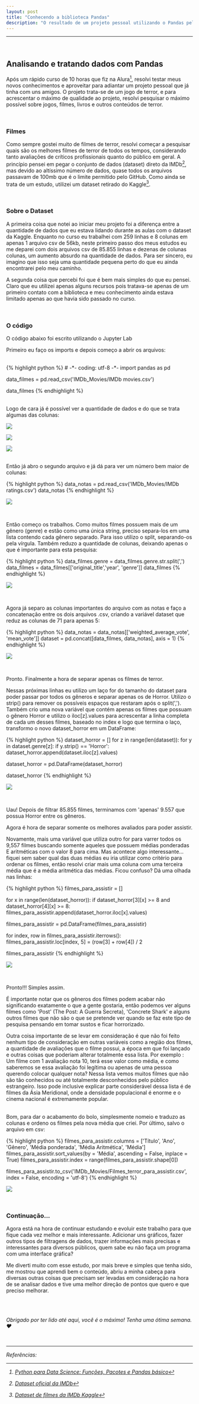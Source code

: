 ```yaml
---
layout: post
title: "Conhecendo a biblioteca Pandas"
description: "O resultado de um projeto pessoal utilizando o Pandas pela primeira vez"
---
```


---


<br>


## Analisando e tratando dados com Pandas


Após um rápido curso de 10 horas que fiz na Alura[^1], resolvi testar meus novos conhecimentos e aproveitar para adiantar um projeto pessoal que já tinha com uns amigos. O projeto trata-se de um jogo de terror, e para acrescentar o máximo de qualidade ao projeto, resolvi pesquisar o máximo possível sobre jogos, filmes, livros e outros conteúdos de terror.


<br>


### Filmes


Como sempre gostei muito de filmes de terror, resolvi começar a pesquisar quais são os melhores filmes de terror de todos os tempos, considerando tanto avaliações de críticos profissionais quanto do público em geral. A princípio pensei em pegar o conjunto de dados (dataset) direto da IMDb[^2], mas devido ao altíssimo número de dados, quase todos os arquivos passavam de 100mb que é o limite permitido pelo GitHub. Como ainda se trata de um estudo, utilizei um dataset retirado do Kaggle[^3].


<br>


### Sobre o Dataset


A primeira coisa que notei ao iniciar meu projeto foi a diferença entre a quantidade de dados que eu estava lidando durante as aulas com o dataset da Kaggle. Enquanto no curso eu trabalhei com 259 linhas e 8 colunas em apenas 1 arquivo csv de 56kb, neste primeiro passo dos meus estudos eu me deparei com dois arquivos csv de 85.855 linhas e dezenas de colunas colunas, um aumento absurdo na quantidade de dados. Para ser sincero, eu imagino que isso seja uma quantidade pequena perto do que eu ainda encontrarei pelo meu caminho.

A segunda coisa que percebi foi que é bem mais simples do que eu pensei. Claro que eu utilizei apenas alguns recursos pois tratava-se apenas de um primeiro contato com a biblioteca e meu conhecimento ainda estava limitado apenas ao que havia sido passado no curso.


<br>


### O código


O código abaixo foi escrito utilizando o Jupyter Lab


Primeiro eu faço os imports e depois começo a abrir os arquivos:

<br>
{% highlight python %}
# -*- coding: utf-8 -*- 
import pandas as pd

data_filmes = pd.read_csv('IMDb_Movies/IMDb movies.csv')

data_filmes
{% endhighlight %}


<br>
Logo de cara já é possível ver a quantidade de dados e do que se trata algumas das colunas:

<br>

![](/assets/img_posts/dados_filmes_01.jpg)


![](/assets/img_posts/dados_filmes_01_ampliado_cima.jpg)


![](/assets/img_posts/dados_filmes_01_ampliado_baixo.jpg)


<br>
Então já abro o segundo arquivo e já dá para ver um número bem maior de colunas:


{% highlight python %}
data_notas = pd.read_csv('IMDb_Movies/IMDb ratings.csv')
data_notas
{% endhighlight %}

![](/assets/img_posts/dados_notas_01.jpg)


<br>


Então começo os trabalhos. Como muitos filmes possuem mais de um gênero (genre) e estão como uma única string, preciso separa-los em uma lista contendo cada gênero separado. Para isso utilizo o split, separando-os pela vírgula. Também reduzo a quantidade de colunas, deixando apenas o que é importante para esta pesquisa:


{% highlight python %}
data_filmes.genre = data_filmes.genre.str.split(',')
data_filmes = data_filmes[['original_title','year', 'genre']]
data_filmes
{% endhighlight %}


![](/assets/img_posts/dados_filmes_02_split.jpg)


<br>


Agora já separo as colunas importantes do arquivo com as notas e faço a concatenação entre os dois arquivos .csv, criando a variável dataset que reduz as colunas de 71 para apenas 5:


{% highlight python %}
data_notas = data_notas[['weighted_average_vote', 'mean_vote']]
dataset = pd.concat([data_filmes, data_notas], axis = 1)
{% endhighlight %}


![](/assets/img_posts/dataset_01.jpg)


<br>


Pronto. Finalmente a hora de separar apenas os filmes de terror.


Nessas próximas linhas eu utilizo um laço for do tamanho do dataset para poder passar por todos os gêneros e separar apenas os de Horror. Utilizo o strip() para remover os possíveis espaços que restaram após o split(','). Também crio uma nova variável que contém apenas os filmes que possuam o gênero Horror e utilizo o iloc[z].values para acrescentar a linha completa de cada um desses filmes, baseado no index e logo que termina o laço, transformo o novo dataset_horror em um DataFrame:


{% highlight python %}
dataset_horror = []
for z in range(len(dataset)):
    for y in dataset.genre[z]:
        if y.strip() == 'Horror':
            dataset_horror.append(dataset.iloc[z].values)
            
dataset_horror = pd.DataFrame(dataset_horror)

dataset_horror
{% endhighlight %}


![](/assets/img_posts/dataset_horror_01.jpg)


<br>


Uau! Depois de filtrar 85.855 filmes, terminamos com 'apenas' 9.557 que possua Horror entre os gêneros.


Agora é hora de separar somente os melhores avaliados para poder assistir.


Novamente, mais uma variável que utiliza outro for para varrer todos os 9,557 filmes buscando somente aqueles que possuem médias ponderadas E aritméticas com o valor 8 para cima. Mas acontece algo interessante... fiquei sem saber qual das duas médias eu iria utilizar como critério para ordenar os filmes, então resolvi criar mais uma coluna com uma terceira média que é a média aritmética das médias. Ficou confuso? Dá uma olhada nas linhas:


{% highlight python %}
filmes_para_assistir = []

for x in range(len(dataset_horror)):
    if dataset_horror[3][x] >= 8 and dataset_horror[4][x] >= 8:
        filmes_para_assistir.append(dataset_horror.iloc[x].values)
        
filmes_para_assistir = pd.DataFrame(filmes_para_assistir)


for index, row in filmes_para_assistir.iterrows():
    filmes_para_assistir.loc[index, 5] = (row[3] + row[4]) / 2
    
filmes_para_assistir
{% endhighlight %}


![](/assets/img_posts/filmes_para_assistir_01.jpg)


<br>


Pronto!!! Simples assim.


É importante notar que os gêneros dos filmes podem acabar não significando exatamente o que a gente gostaria, então podemos ver alguns filmes como 'Post' (The Post: A Guerra Secreta), 'Concrete Shark' e alguns outros filmes que não são o que se pretende ver quando se faz este tipo de pesquisa pensando em tomar sustos e ficar horrorizado.


Outra coisa importante de se levar em consideração é que não foi feito nenhum tipo de consideração em outras variáveis como a região dos filmes, a quantidade de avaliações que o filme possui, a época em que foi lançado e outras coisas que poderiam alterar totalmente essa lista. Por exemplo : Um filme com 1 avaliação nota 10, terá esse valor como média, e como saberemos se essa avaliação foi legítima ou apenas de uma pessoa querendo colocar qualquer nota? Nessa lista vemos muitos filmes que não são tão conhecidos ou até totalmente desconhecidos pelo público estrangeiro. Isso pode inclusive explicar parte considerável dessa lista é de filmes da Ásia Meridional, onde a densidade populacional é enorme e o cinema nacional é extremamente popular.


<br>
Bom, para dar o acabamento do bolo, simplesmente nomeio e traduzo as colunas e ordeno os filmes pela nova média que criei. Por último, salvo o arquivo em csv:

{% highlight python %}
filmes_para_assistir.columns = ['Título', 'Ano', 'Gênero', 'Média ponderada', 'Média Aritmética', 'Média']
filmes_para_assistir.sort_values(by = 'Média', ascending = False, inplace = True)
filmes_para_assistir.index = range(filmes_para_assistir.shape[0])

filmes_para_assistir.to_csv('IMDb_Movies/Filmes_terror_para_assistir.csv', index = False, encoding = 'utf-8')
{% endhighlight %}

![](/assets/img_posts/filmes_para_assistir_02.jpg)


<br>


### Continuação...


Agora está na hora de continuar estudando e evoluir este trabalho para que fique cada vez melhor e mais interessante. Adicionar uns gráficos, fazer outros tipos de filtragens de dados, trazer informações mais precisas e interessantes para diversos públicos, quem sabe eu não faça um programa com uma interface gráfica?


Me diverti muito com esse estudo, por mais breve e simples que tenha sido, me mostrou que aprendi bem o conteúdo, abriu a minha cabeça para diversas outras coisas que precisam ser levadas em consideração na hora de se analisar dados e tive uma melhor direção de pontos que quero e que preciso melhorar.


<br>
<br>


<i>Obrigado por ter lido até aqui, você é o máximo! Tenha uma ótima semana. :heart:


<br>


<hr>
Referências:


[^1]:[Python para Data Science: Funções, Pacotes e Pandas básico](https://cursos.alura.com.br/course/python-funcoes-pacotes-pandas)
[^2]:[Dataset oficial da IMDb](https://datasets.imdbws.com/)
[^3]:[Dataset de filmes da IMDb Kaggle](https://www.kaggle.com/stefanoleone992/imdb-extensive-dataset)